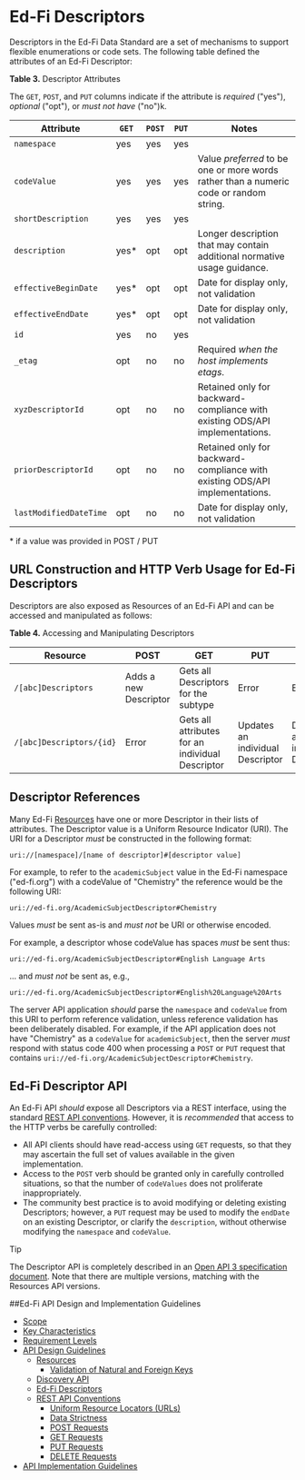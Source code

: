 # Ed-Fi Descriptors

Descriptors in the Ed-Fi Data Standard are a set of mechanisms to support
flexible enumerations or code sets. The following table defined the attributes
of an Ed-Fi Descriptor:

**Table 3.** Descriptor Attributes

The `GET`, `POST`, and `PUT` columns indicate if the attribute is _required_ ("yes"), _optional_ ("opt"), or _must not have_ ("no")k.

| Attribute              | `GET` | `POST` | `PUT` | Notes                                                                                  |
| ---------------------- | ----- | ------ | ----- | -------------------------------------------------------------------------------------- |
| `namespace`            | yes   | yes    | yes   |                                                                                        |
| `codeValue`            | yes   | yes    | yes   | Value _preferred_ to be one or more words rather than a numeric code or random string. |
| `shortDescription`     | yes   | yes    | yes   |                                                                                        |
| `description`          | yes*  | opt    | opt   | Longer description that may contain additional normative usage guidance.               |
| `effectiveBeginDate`   | yes*  | opt    | opt   | Date for display only, not validation                                                  |
| `effectiveEndDate`     | yes*  | opt    | opt   | Date for display only, not validation                                                  |
| `id`                   | yes   | no     | yes   |                                                                                        |
| `_etag`                | opt   | no     | no    | Required _when the host implements etags_.                                             |
| `xyzDescriptorId`      | opt   | no     | no    | Retained only for backward-compliance with existing ODS/API implementations.           |
| `priorDescriptorId`    | opt   | no     | no    | Retained only for backward-compliance with existing ODS/API implementations.           |
| `lastModifiedDateTime` | opt   | no     | no    | Date for display only, not validation                                                  |

\* if a value was provided in POST / PUT

## URL Construction and HTTP Verb Usage for Ed-Fi Descriptors

Descriptors are also exposed as Resources of an Ed-Fi API and can be accessed
and manipulated as follows:

**Table 4.** Accessing and Manipulating Descriptors

| Resource                 | POST                  | GET                                              | PUT                              | DELETE                           |
| ------------------------ | --------------------- | ------------------------------------------------ | -------------------------------- | -------------------------------- |
| `/[abc]Descriptors`      | Adds a new Descriptor | Gets all Descriptors for the subtype             | Error                            | Error                            |
| `/[abc]Descriptors/{id}` | Error                 | Gets all attributes for an individual Descriptor | Updates an individual Descriptor | Deletes an individual Descriptor |

## Descriptor References

Many Ed-Fi [Resources](./RESOURCES.md) have one or more Descriptor in their
lists of attributes. The Descriptor value is a Uniform Resource Indicator (URI).
The URI for a Descriptor _must_ be constructed in the following format:

```none
uri://[namespace]/[name of descriptor]#[descriptor value]
```

For example, to refer to the `academicSubject` value in the Ed-Fi namespace
("ed-fi.org") with a codeValue of "Chemistry" the reference would be the
following URI:

```none
uri://ed-fi.org/AcademicSubjectDescriptor#Chemistry
```

Values _must_ be sent as-is and _must not_ be URI or otherwise encoded.

For example, a descriptor whose codeValue has spaces _must_ be sent thus:

```none
uri://ed-fi.org/AcademicSubjectDescriptor#English Language Arts
```

... and _must not_ be sent as, e.g.,

```none
uri://ed-fi.org/AcademicSubjectDescriptor#English%20Language%20Arts
```

The server API application _should_ parse the `namespace` and `codeValue` from
this URI to perform reference validation, unless reference validation has been
deliberately disabled. For example, if the API application does not have
"Chemistry" as a `codeValue` for `academicSubject`, then the server _must_
respond with status code 400 when processing a `POST` or `PUT` request that
contains `uri://ed-fi.org/AcademicSubjectDescriptor#Chemistry`.

## Ed-Fi Descriptor API

An Ed-Fi API _should_ expose all Descriptors via a REST interface, using the
standard [REST API conventions](./REST-API.md). However, it is _recommended_
that access to the HTTP verbs be carefully controlled:

* All API clients should have read-access using `GET` requests, so that they may
  ascertain the full set of values available in the given implementation.
* Access to the `POST` verb should be granted only in carefully controlled
  situations, so that the number of `codeValues` does not proliferate
  inappropriately.
* The community best practice is to avoid modifying or deleting existing
  Descriptors; however, a `PUT` request may be used to modify the `endDate` on
  an existing Descriptor, or clarify the `description`, without otherwise
  modifying the `namespace` and `codeValue`.

> [!TIP]
> The Descriptor API is completely described in an [Open API 3 specification
> document](../../../api-specifications/descriptors/). Note that there are
> multiple versions, matching with the Resources API versions.

##Ed-Fi API Design and Implementation Guidelines

* [Scope](../SCOPE.md)
* [Key Characteristics](../KEY-CHARACTERISTICS.md)
* [Requirement Levels](../REQUIREMENT-LEVELS.md)
* [API Design Guidelines](../API-DESIGN-GUIDELINES/README.md)
  * [Resources](RESOURCES.md)
    * [Validation of Natural and Foreign Keys](./NATURAL-FOREIGN-KEYS.md)
  * [Discovery API](./DISCOVERY-API.md)
  * [Ed-Fi Descriptors](./ED-FI-DESCRIPTORS.md)
  * [REST API Conventions](./REST-API.md)
    * [Uniform Resource Locators (URLs)](./UNIFORM-RESOURCE-LOCATORS.md)
    * [Data Strictness](./DATA-STRICTNESS.md)
    * [POST Requests](./POST-REQUESTS.md)
    * [GET Requests](./GET-REQUESTS.md)
    * [PUT Requests](./PUT-REQUESTS.md)
    * [DELETE Requests](./DELETE-REQUESTS.md)
* [API Implementation Guidelines](../API-IMPLEMENTATION-GUIDELINES/README.md)
